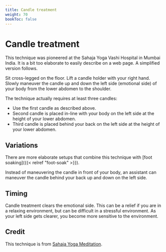 ```yaml
---
title: Candle treatment
weight: 70
bookToc: false
---
```


# Candle treatment

This technique was pioneered at the Sahaja Yoga Vashi Hospital in
Mumbai India. It is a bit too elaborate to easily describe on a web
page. A simplified version follows.

Sit cross-legged on the floor. Lift a candle holder with your right
hand. Slowly maneuver the candle up and down the left side (emotional
side) of your body from the lower abdomen to the shoulder.

The technique actually requires at least three candles:

- Use the first candle as described above.
- Second candle is placed in-line with your body on the left side at
  the height of your lower abdomen.
- Third candle is placed behind your back on the left side at
  the height of your lower abdomen.

## Variations

There are more elaborate setups that combine this technique with [foot
soaking]({{< relref "foot-soak" >}}).

Instead of maneuvering the candle in front of your body, an assistant
can maneuver the candle behind your back up and down on the left side.

## Timing

Candle treatment clears the emotional side. This can be a relief if
you are in a relaxing environment, but can be difficult in a stressful
environment. As your left side gets clearer, you become more sensitive
to the environment.

## Credit

This technique is from [Sahaja Yoga Meditation](https://us.sahajayoga.org/).
